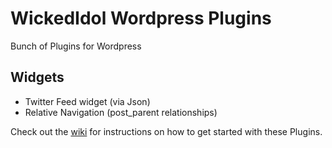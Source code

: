WickedIdol Wordpress Plugins
========
Bunch of Plugins for Wordpress

## Widgets

* Twitter Feed widget (via Json)
* Relative Navigation (post_parent relationships)

Check out the [wiki](https://github.com/fenchurch/wordpress_plugins/wiki) for instructions on how to get started with these Plugins.